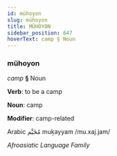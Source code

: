 ```yaml
---
id: mühoyon
slug: mühoyon
title: MÜHOYON
sidebar_position: 647
hoverText: camp § Noun
---
```


### mühoyon

*camp* **§** Noun

**Verb**: to be a camp

**Noun**: camp

**Modifier**: camp-related

Arabic مُخَيَّم muḵayyam /mu.xaj.jam/

*Afroasiatic Language Family*